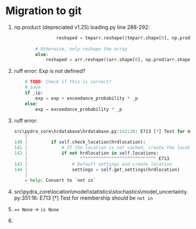 # Migration to git

1. np.product (depreciated v1.25)
    loading.py line 288-292:

    ```py
                    reshaped = tmparr.reshape((tmparr.shape[0], np.prod(tmparr.shape[1:])))
            
            # Otherwise, only reshape the array
            else:
                reshaped = arr.reshape((arr.shape[0], np.prod(arr.shape[1:])))
    ```

1. ruff error:
    Exp is not defined?

    ```py
        # TODO: Check if this is correct?
        # Save
        if _ip:
            exp = exp + exceedance_probability * _p
        else:
            exp = exceedance_probability * _p
    ```

1. ruff error:

    ```py
    src\pydra_core\hrdatabase\hrdatabase.py:142:20: E713 [*] Test for membership should be `not in`
        |
    140 |         if self.check_location(hrdlocation):
    141 |             # If the location is not cached, create the location
    142 |             if not hrdlocation in self.locations:
        |                    ^^^^^^^^^^^^^^^^^^^^^^^^^^^^^ E713
    143 |                 # Default settings and create location
    144 |                 settings = self.get_settings(hrdlocation)
        |
        = help: Convert to `not in`

    ```
1. src\pydra_core\location\model\statistics\stochastics\model_uncertainty.py:351:16: E713 [*] Test for membership should be `not in`
1. `== None` -> `is None`
1. 
